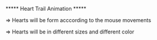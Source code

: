 ***** Heart Trail Animation *****

=> Hearts will be form acccording to the mouse movements

=> Hearts will be in different sizes and different color
